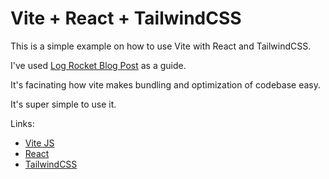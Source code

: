 # Vite + React + TailwindCSS

This is a simple example on how to use Vite with React and TailwindCSS.

I've used [Log Rocket Blog Post](https://blog.logrocket.com/setting-up-dev-environment-react-vite-tailwind/) as a guide.

It's facinating how vite makes bundling and optimization of codebase easy.

It's super simple to use it.

Links:

- [Vite JS](https://vitejs.dev/)
- [React](https://reactjs.org/)
- [TailwindCSS](https://tailwindcss.com/)
